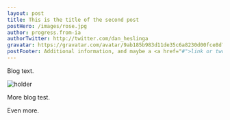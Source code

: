 ```yaml
---
layout: post
title: This is the title of the second post
postHero: /images/rose.jpg
author: progress.from-ia
authorTwitter: http://twitter.com/dan_heslinga
gravatar: https://gravatar.com/avatar/9ab185b983d11de35c6a8230d00fce8d?s=150
postFooter: Additional information, and maybe a <a href="#">link or two</a>
---
```


Blog text. 

<img class="pull-left" src="http://via.placeholder.com/150" alt="holder">

More blog test.

Even more. 
